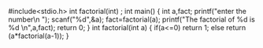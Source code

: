 #include<stdio.h>
int factorial(int) ;
int main()
{
int a,fact;
printf("enter the number\n ");
scanf("%d",&a);
fact=factorial(a);
printf("The factorial of %d is %d \n",a,fact);
return 0;
}
int factorial(int a)
{
if(a<=0)
return 1;
else 
return (a*factorial(a-1));
}
